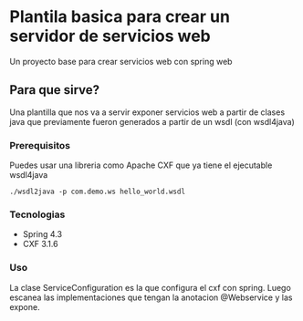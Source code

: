 # Plantila basica para crear un servidor de servicios web
Un proyecto base para crear servicios web con spring web

## Para que sirve?
Una plantilla que nos va a servir exponer servicios web a partir de clases java que previamente fueron generados a partir de un wsdl (con wsdl4java)

### Prerequisitos

Puedes usar una libreria como Apache CXF que ya tiene el ejecutable wsdl4java

```
./wsdl2java -p com.demo.ws hello_world.wsdl
```

### Tecnologias

- Spring 4.3
- CXF 3.1.6

### Uso

La clase ServiceConfiguration es la que configura el cxf con spring. Luego escanea las implementaciones que tengan la anotacion @Webservice y las expone.
